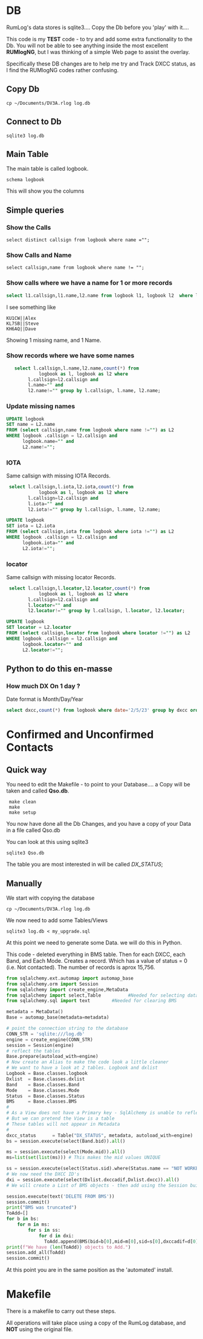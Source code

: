 # DB 

RumLog's data stores is sqlite3.... 
Copy the Db before you 'play' with it....

This code is my **TEST** code - to try and add some extra functionality to the Db. You will not be able to see anything
inside the most excellent **RUMlogNG**, but I was thinking of a simple Web page to assist the overlay.

Specifically these DB changes are to help me try and Track DXCC status, as I find the RUMlogNG codes rather confusing. 

## Copy Db 

    cp ~/Documents/DV3A.rlog log.db


## Connect to Db 

    sqlite3 log.db


## Main Table 


The main table is called logbook.

    schema logbook

This will show you the columns

## Simple queries


### Show the Calls 

    select distinct callsign from logbook where name ="";


### Show Calls and Name

    select callsign,name from logbook where name != "";


### Show calls where we have a name for 1 or more records

```sql
select l1.callsign,l1.name,l2.name from logbook l1, logbook l2  where l1.name ="" and l2.callsign=l1.callsign and l2.name !="";
```

I see something like 

```
KU1CW||Alex
KL7SB||Steve
KH6AQ||Dave
```

Showing 1 missing name, and 1 Name.

### Show records where we have some names 

```sql
   select l.callsign,l.name,l2.name,count(*) from 
   			logbook as l, logbook as l2 where
        l.callsign=l2.callsign and
        l.name="" and
        l2.name!="" group by l.callsign, l.name, l2.name;
```

### Update missing names


```sql
UPDATE logbook
SET name = L2.name
FROM (select callsign,name from logbook where name !="") as L2
WHERE logbook .callsign = l2.callsign and
      logbook.name="" and
      L2.name!="";
```

### IOTA 


Same callsign with missing IOTA Records.


```sql
 select l.callsign,l.iota,l2.iota,count(*) from 
   			logbook as l, logbook as l2 where
        l.callsign=l2.callsign and
        l.iota="" and
        l2.iota!="" group by l.callsign, l.name, l2.name;
```

```sql
UPDATE logbook
SET iota = L2.iota
FROM (select callsign,iota from logbook where iota !="") as L2
WHERE logbook .callsign = l2.callsign and
      logbook.iota="" and
      L2.iota!="";
```

### locator


Same callsign with missing locator Records.


```sql
 select l.callsign,l.locator,l2.locator,count(*) from 
   			logbook as l, logbook as l2 where
        l.callsign=l2.callsign and
        l.locator="" and
        l2.locator!="" group by l.callsign, l.locator, l2.locator;
```

```sql
UPDATE logbook
SET locator = L2.locator
FROM (select callsign,locator from logbook where locator !="") as L2
WHERE logbook .callsign = l2.callsign and
      logbook.locator="" and
      L2.locator!="";
```


## Python to do this en-masse




### How much DX On 1 day ?

Date format is Month/Day/Year

```sql
select dxcc,count(*) from logbook where date='2/5/23' group by dxcc order by dxcc asc;
```



# Confirmed and Unconfirmed Contacts 

## Quick way 
You need to edit the Makefile - to point to your Database.... a Copy will be taken and called **Qso.db**.


     make clean 
     make 
     make setup 

You now have done all the Db Changes, and you have a copy of your Data in a file called Qso.db 

You can look at this  using sqlite3 

    sqlite3 Qso.db 

The table you are most interested in will be called *DX_STATUS*;

## Manually 

We start with copying the database 

    cp ~/Documents/DV3A.rlog log.db
    
We now need to add some Tables/Views 

	sqlite3 log.db < my_upgrade.sql 
	
At this point we need to generate some Data. we will do this in Python.

This code - deleted everything in BMS table. Then for each DXCC, each Band, and Each Mode. Creates a record. Which has   a value of status = 0 (i.e. Not contacted).  The number of records is aprox 15,756. 


```python
from sqlalchemy.ext.automap import automap_base
from sqlalchemy.orm import Session
from sqlalchemy import create_engine,MetaData
from sqlalchemy import select,Table          #Needed for selecting data not mapping the Db
from sqlalchemy.sql import text        #Needed for clearing BMS

metadata = MetaData()
Base = automap_base(metadata=metadata)

# point the connection string to the database
CONN_STR = 'sqlite:///log.db'
engine = create_engine(CONN_STR)
session = Session(engine)
# reflect the tables
Base.prepare(autoload_with=engine)
# Now create an Alias to make the code look a little cleaner
# We want to have a look at 2 tables. Logbook and dxlist
Logbook = Base.classes.logbook
Dxlist  = Base.classes.dxlist
Band    = Base.classes.Band
Mode    = Base.classes.Mode
Status  = Base.classes.Status
BMS     = Base.classes.BMS
# 
# As a View does not have a Primary key - SqlAlchemy is unable to reflect("Auto Add")
# But we can pretend the View is a table 
# These tables will not appear in Metadata
#
dxcc_status      = Table("DX_STATUS", metadata, autoload_with=engine)
bs = session.execute(select(Band.bid)).all()

ms = session.execute(select(Mode.mid)).all()
ms=list(set(list(ms))) # This makes the mid values UNIQUE

ss = session.execute(select(Status.sid).where(Status.name == "NOT WORKED")).all()
# We now need the DXCC ID's 
dxi = session.execute(select(Dxlist.dxccadif,Dxlist.dxcc)).all()
# We will create a List of BMS objects - then add using the Session build add.

session.execute(text('DELETE FROM BMS'))
session.commit()
print("BMS was truncated")
ToAdd=[]
for b in bs:
    for m in ms:
        for s in ss:
            for d in dxi:
              ToAdd.append(BMS(bid=b[0],mid=m[0],sid=s[0],dxccadif=d[0]))
print(f"We have {len(ToAdd)} objects to Add.")
session.add_all(ToAdd)
session.commit()
```

At this point you are in the same position as the 'automated' install.


# Makefile 

There is a makefile to carry out these steps. 

All operations will take place using a copy of the RumLog database, and **NOT** using the original file. 
